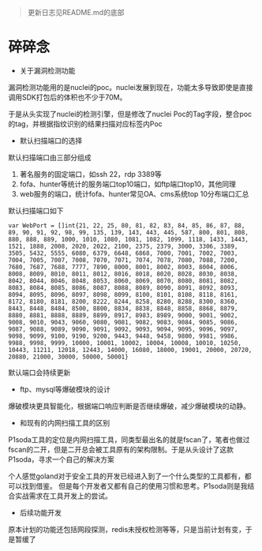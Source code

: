 > 更新日志见README.md的底部



# 碎碎念

* 关于漏洞检测功能

漏洞检测功能用的是nuclei的poc。nuclei发展到现在，功能太多导致即使是直接调用SDK打包后的体积也不少于70M。

于是从头实现了nuclei的检测引擎，但是修改了nuclei Poc的Tag字段，整合poc的tag，并根据指纹识别的结果扫描对应标签内Poc

* 默认扫描端口的选择

默认扫描端口由三部分组成

1. 著名服务的固定端口，如ssh 22，rdp 3389等
2. fofa、hunter等统计的服务端口top10端口，如ftp端口top10，其他同理
3. web服务的端口，统计fofa、hunter常见OA、cms系统top 10分布端口汇总

默认扫描端口如下

```
var WebPort = []int{21, 22, 25, 80, 81, 82, 83, 84, 85, 86, 87, 88, 89, 90, 91, 92, 98, 99, 135, 139, 143, 443, 445, 587, 800, 801, 808, 880, 888, 889, 1000, 1010, 1080, 1081, 1082, 1099, 1118, 1433, 1443, 1521, 1888, 2008, 2020, 2022, 2100, 2375, 2379, 3000, 3306, 3389, 3505, 5432, 5555, 6080, 6379, 6648, 6868, 7000, 7001, 7002, 7003, 7004, 7005, 7007, 7008, 7070, 7071, 7074, 7078, 7080, 7088, 7200, 7680, 7687, 7688, 7777, 7890, 8000, 8001, 8002, 8003, 8004, 8006, 8008, 8009, 8010, 8011, 8012, 8016, 8018, 8020, 8028, 8030, 8038, 8042, 8044, 8046, 8048, 8053, 8060, 8069, 8070, 8080, 8081, 8082, 8083, 8084, 8085, 8086, 8087, 8088, 8089, 8090, 8091, 8092, 8093, 8094, 8095, 8096, 8097, 8098, 8099, 8100, 8101, 8108, 8118, 8161, 8172, 8180, 8181, 8200, 8222, 8244, 8258, 8280, 8288, 8300, 8360, 8443, 8448, 8484, 8500, 8800, 8834, 8838, 8848, 8858, 8868, 8879, 8880, 8881, 8888, 8889, 8899, 8917, 8983, 8989, 9000, 9001, 9002, 9008, 9010, 9043, 9060, 9080, 9081, 9082, 9083, 9084, 9085, 9086, 9087, 9088, 9089, 9090, 9091, 9092, 9093, 9094, 9095, 9096, 9097, 9098, 9099, 9100, 9190, 9200, 9443, 9448, 9458, 9800, 9981, 9986, 9988, 9998, 9999, 10000, 10001, 10002, 10004, 10008, 10010, 10250, 10443, 11211, 12018, 12443, 14000, 16080, 18000, 19001, 20000, 20720, 20880, 21000, 30000, 50000, 50001}
```

默认端口会持续更新



* ftp、mysql等爆破模块的设计

爆破模块更具智能化，根据端口响应判断是否继续爆破，减少爆破模块的动静。



* 和现有的内网扫描工具的区别

P1soda工具的定位是内网扫描工具，同类型最出名的就是fscan了，笔者也做过fscan的二开，但是二开总会被工具原有的架构限制。于是从头设计了这款P1soda，寻求一个自己的解决方案

个人感觉goland对于安全工具的开发已经进入到了一个什么类型的工具都有，都可以找到借鉴。
但是每个开发者又都有自己的使用习惯和思考。P1soda则是我结合实战需求在工具开发上的尝试。



* 后续功能开发

原本计划的功能还包括网段探测，redis未授权检测等等，只是当前计划有变，于是暂缓了
